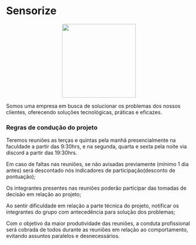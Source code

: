 # Sensorize

<div align="center">
  <img style="height:200px;" src="https://cdn.discordapp.com/attachments/1145837626415382598/1147701523896344636/Logo_Sensorize.png">
</div>
<p>Somos uma empresa em busca de solucionar os problemas dos nossos clientes, oferecendo soluções tecnológicas, práticas e eficazes.</p>



<h3>Regras de condução do projeto</h3>


Teremos reuniões as terças e quintas pela manhã presencialmente na faculdade a partir das 9:30hrs, e na segunda, quarta e sexta pela noite via discord a partir das 19:30hrs.

Em caso de faltas nas reuniões, se não avisadas previamente (mínimo 1 dia antes) será descontado nós indicadores de participação(desconto de pontuação);

Os integrantes presentes nas reuniões poderão participar das tomadas de decisão em relação ao projeto;

Ao sentir dificuldade em relação a parte técnica do projeto, notificar os integrantes do grupo com antecedência para solução dos problemas;



Com o objetivo da maior produtividade das reuniões, a conduta profissional será cobrada de todos durante as reuniões em relação ao comportamento, evitando assuntos paralelos e desnecessários.
